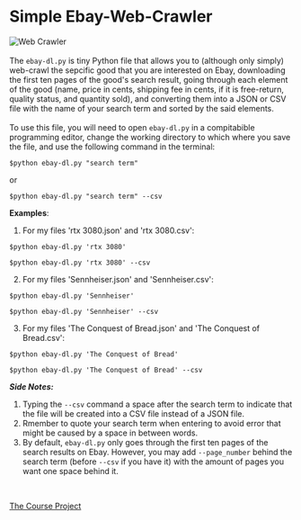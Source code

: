 # Simple Ebay-Web-Crawler
![Web Crawler](https://www.simplilearn.com/ice9/free_resources_article_thumb/what_is_Web_Crawler.jpg)
<br />
<br />
The `ebay-dl.py` is tiny Python file that allows you to (although only simply) web-crawl the sepcific good that you are interested on Ebay, downloading the first ten pages of the good's search result, going through each element of the good (name, price in cents, shipping fee in cents, if it is free-return, quality status, and quantity sold), and converting them into a JSON or CSV file with the name of your search term and sorted by the said elements.
<br />
<br />
To use this file, you will need to open `ebay-dl.py` in a compitabible programming editor, change the working directory to which where you save the file, and use the following command in the terminal:
<br />
```
$python ebay-dl.py "search term"
```
or
```
$python ebay-dl.py "search term" --csv 
```
**Examples**:

1. For my files 'rtx 3080.json' and 'rtx 3080.csv':
```
$python ebay-dl.py 'rtx 3080'
```
```
$python ebay-dl.py 'rtx 3080' --csv
```
2. For my files 'Sennheiser.json' and 'Sennheiser.csv':
```
$python ebay-dl.py 'Sennheiser'
```
```
$python ebay-dl.py 'Sennheiser' --csv
```
3. For my files 'The Conquest of Bread.json' and 'The Conquest of Bread.csv':
```
$python ebay-dl.py 'The Conquest of Bread'
```
```
$python ebay-dl.py 'The Conquest of Bread' --csv
```

***Side Notes:***
1. Typing the `--csv` command a space after the search term to indicate that the file will be created into a CSV file instead of a JSON file.
2. Rmember to quote your search term when entering to avoid error that might be caused by a space in between words.
3. By default, `ebay-dl.py` only goes through the first ten pages of the search results on Ebay. However, you may add `--page_number` behind the search term (before `--csv` if you have it) with the amount of pages you want one space behind it.
<br />

[The Course Project](https://github.com/mikeizbicki/cmc-csci040/blob/2021fall/hw_03/README.md)
